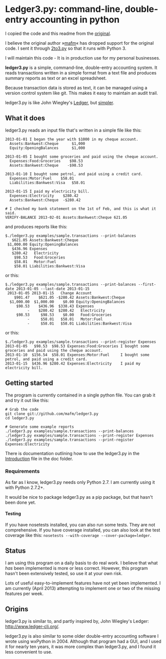 # Ledger3.py: command-line, double-entry accounting in python

I copied the code and this readme from the [original](https://github.com/finsteininvest/ledger/tree/master).

I believe the original author »[mafm](https://github.com/mafm)« has dropped support for the original code. I sent it through [2to3.py](https://docs.python.org/2/library/2to3.html) so that it runs with Python 3.

I will maintain this code - It is in production use for my personal businesses.

**ledger3.py** is a simple, command-line, double-entry accounting
system. It reads transactions written in a simple format from a text
file and produces summary reports as text or an excel spreadsheet.

Because transaction data is stored as text, it can be managed
using a version control system like git. This makes it easy
to maintain an audit trail.

ledger3.py is like John Wiegley's
[Ledger](http://www.ledger-cli.org/), but [simpler](https://github.com/mafm/ledger.py/blob/master/doc/Ledger.md).

## What it does

ledger3.py reads an input file that's written in a simple file like this:
```
2013-01-01 I began the year with $1000 in my cheque account.
  Assets:Bankwest:Cheque      $1,000
  Equity:OpeningBalances      $1,000

2013-01-05 I bought some groceries and paid using the cheque account.
  Expenses:Food:Groceries    $98.53
  Assets:Bankwest:Cheque    -$98.53

2013-01-10 I bought some petrol, and paid using a credit card.
  Expenses:Motor:Fuel    $58.01
  Liabilities:Bankwest:Visa   $58.01

2013-01-15 I paid my electricity bill.
  Expenses:Electricity    $280.42
  Assets:Bankwest:Cheque  -$280.42

# I checked my bank statement on the 1st of Feb, and this is what it said.
VERIFY-BALANCE 2013-02-01 Assets:Bankwest:Cheque 621.05
```
and produces reports like this:
```
$./ledger3.py examples/sample.transactions --print-balances
   $621.05 Assets:Bankwest:Cheque
 $1,000.00 Equity:OpeningBalances
   $436.96 Expenses
   $280.42   Electricity
    $98.53   Food:Groceries
    $58.01   Motor:Fuel
    $58.01 Liabilities:Bankwest:Visa
```
or this:
```
$./ledger3.py examples/sample.transactions --print-balances --first-date 2013-01-05 --last-date 2013-01-15
 2013-01-05 2013-01-15   Change Account
    $901.47    $621.05 -$280.42 Assets:Bankwest:Cheque
  $1,000.00  $1,000.00    $0.00 Equity:OpeningBalances
     $98.53    $436.96  $338.43 Expenses
          -    $280.42  $280.42   Electricity
     $98.53     $98.53    $0.00   Food:Groceries
          -     $58.01   $58.01   Motor:Fuel
          -     $58.01   $58.01 Liabilities:Bankwest:Visa
```
or this:
```
$./ledger3.py examples/sample.transactions --print-register Expenses
2013-01-05	 $98.53	 $98.53	Expenses:Food:Groceries	I bought some groceries and paid using the cheque account.
2013-01-10	$156.54	 $58.01	Expenses:Motor:Fuel    	I bought some petrol, and paid using a credit card.
2013-01-15	$436.96	$280.42	Expenses:Electricity   	I paid my electricity bill.
```
## Getting started
The program is currently contained in a single python file. You can grab it and try it out like this:
```
# Grab the code
git clone git://github.com/mafm/ledger3.py
cd ledger3.py

# Generate some example reports
./ledger3.py examples/sample.transactions --print-balances
./ledger3.py examples/sample.transactions --print-register Expenses
./ledger3.py examples/sample.transactions --print-register Expenses:Electricity
```

There is documentation outlining how to use the ledger3.py in the
[Introduction](https://github.com/mafm/ledger3.py/blob/master/doc/Introduction.md)
file in the doc folder.

### Requirements

As far as I know, ledger3.py needs only Python 2.7. I am currently
using it with Python 2.7.2+.

It would be nice to package ledger3.py as a pip package, but that
hasn't been done yet.

#### Testing

If you have nosetests installed, you can also run some tests. They are
not comprehensive. If you have coverage installed, you can also look
at the test coverage like this: ```nosetests --with-coverage
--cover-package=ledger```.

## Status

I am using this program on a daily basis to do real work. I believe that what _has_ been implemented is more
or less correct. However, this program hasn't been extensively tested,
so use it at your own risk.

Lots of useful easy-to-implement features have not yet been
implemented. I am currently (April 2013) attempting to implement one
or two of the missing features per week.

## Origins

ledger3.py is similar to, and partly inspired by, John Wiegley's Ledger: http://www.ledger-cli.org/.

ledger3.py is also similar to some older double-entry accounting
software I wrote using wxPython in 2004. Although that program had a GUI, and
I used it for nearly ten years, it was more complex than ledger3.py,
and I found it less convenient to use.
